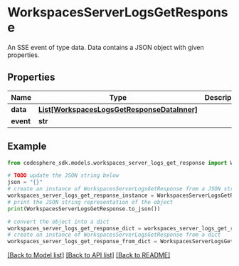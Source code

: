 # WorkspacesServerLogsGetResponse

An SSE event of type data. Data contains a JSON object with given properties.

## Properties

Name | Type | Description | Notes
------------ | ------------- | ------------- | -------------
**data** | [**List[WorkspacesLogsGetResponseDataInner]**](WorkspacesLogsGetResponseDataInner.md) |  |
**event** | **str** |  |

## Example

```python
from codesphere_sdk.models.workspaces_server_logs_get_response import WorkspacesServerLogsGetResponse

# TODO update the JSON string below
json = "{}"
# create an instance of WorkspacesServerLogsGetResponse from a JSON string
workspaces_server_logs_get_response_instance = WorkspacesServerLogsGetResponse.from_json(json)
# print the JSON string representation of the object
print(WorkspacesServerLogsGetResponse.to_json())

# convert the object into a dict
workspaces_server_logs_get_response_dict = workspaces_server_logs_get_response_instance.to_dict()
# create an instance of WorkspacesServerLogsGetResponse from a dict
workspaces_server_logs_get_response_from_dict = WorkspacesServerLogsGetResponse.from_dict(workspaces_server_logs_get_response_dict)
```
[[Back to Model list]](../README.md#documentation-for-models) [[Back to API list]](../README.md#documentation-for-api-endpoints) [[Back to README]](../README.md)
